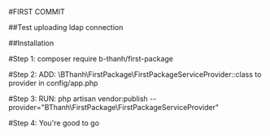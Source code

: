#FIRST COMMIT

##Test uploading ldap connection

##Installation

#Step 1: composer require b-thanh/first-package

#Step 2: ADD: \BThanh\FirstPackage\FirstPackageServiceProvider::class to provider in config/app.php

#Step 3: RUN: php artisan vendor:publish --provider="BThanh\FirstPackage\FirstPackageServiceProvider"

#Step 4: You're good to go
